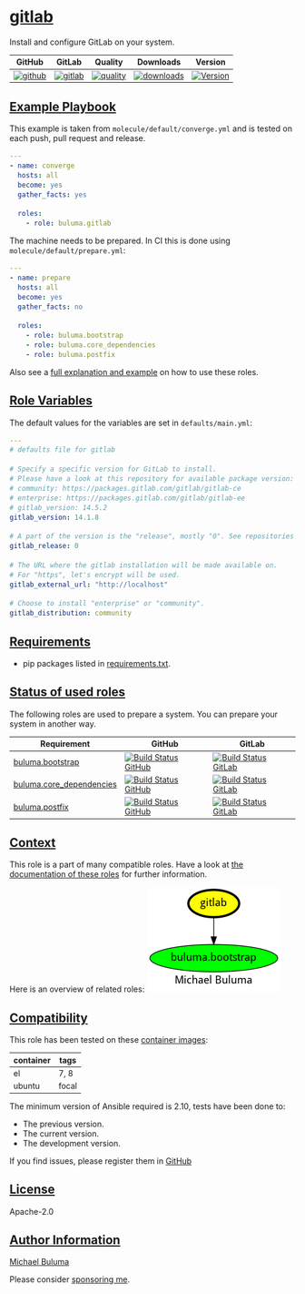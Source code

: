 # [gitlab](#gitlab)

Install and configure GitLab on your system.

|GitHub|GitLab|Quality|Downloads|Version|
|------|------|-------|---------|-------|
|[![github](https://github.com/buluma/ansible-role-gitlab/workflows/Ansible%20Molecule/badge.svg)](https://github.com/buluma/ansible-role-gitlab/actions)|[![gitlab](https://gitlab.com/buluma/ansible-role-gitlab/badges/master/pipeline.svg)](https://gitlab.com/buluma/ansible-role-gitlab)|[![quality](https://img.shields.io/ansible/quality/)](https://galaxy.ansible.com/buluma/gitlab)|[![downloads](https://img.shields.io/ansible/role/d/)](https://galaxy.ansible.com/buluma/gitlab)|[![Version](https://img.shields.io/github/release/buluma/ansible-role-gitlab.svg)](https://github.com/buluma/ansible-role-gitlab/releases/)|

## [Example Playbook](#example-playbook)

This example is taken from `molecule/default/converge.yml` and is tested on each push, pull request and release.
```yaml
---
- name: converge
  hosts: all
  become: yes
  gather_facts: yes

  roles:
    - role: buluma.gitlab
```

The machine needs to be prepared. In CI this is done using `molecule/default/prepare.yml`:
```yaml
---
- name: prepare
  hosts: all
  become: yes
  gather_facts: no

  roles:
    - role: buluma.bootstrap
    - role: buluma.core_dependencies
    - role: buluma.postfix
```

Also see a [full explanation and example](https://buluma.co.ke/how-to-use-these-roles.html) on how to use these roles.

## [Role Variables](#role-variables)

The default values for the variables are set in `defaults/main.yml`:
```yaml
---
# defaults file for gitlab

# Specify a specific version for GitLab to install.
# Please have a look at this repository for available package version:
# community: https://packages.gitlab.com/gitlab/gitlab-ce
# enterprise: https://packages.gitlab.com/gitlab/gitlab-ee
# gitlab_version: 14.5.2
gitlab_version: 14.1.8

# A part of the version is the "release", mostly "0". See repositories above.
gitlab_release: 0

# The URL where the gitlab installation will be made available on.
# For "https", let's encrypt will be used.
gitlab_external_url: "http://localhost"

# Choose to install "enterprise" or "community".
gitlab_distribution: community
```

## [Requirements](#requirements)

- pip packages listed in [requirements.txt](https://github.com/buluma/ansible-role-gitlab/blob/master/requirements.txt).

## [Status of used roles](#status-of-requirements)

The following roles are used to prepare a system. You can prepare your system in another way.

| Requirement | GitHub | GitLab |
|-------------|--------|--------|
|[buluma.bootstrap](https://galaxy.ansible.com/buluma/bootstrap)|[![Build Status GitHub](https://github.com/buluma/ansible-role-bootstrap/workflows/Ansible%20Molecule/badge.svg)](https://github.com/buluma/ansible-role-bootstrap/actions)|[![Build Status GitLab ](https://gitlab.com/buluma/ansible-role-bootstrap/badges/master/pipeline.svg)](https://gitlab.com/buluma/ansible-role-bootstrap)|
|[buluma.core_dependencies](https://galaxy.ansible.com/buluma/core_dependencies)|[![Build Status GitHub](https://github.com/buluma/ansible-role-core_dependencies/workflows/Ansible%20Molecule/badge.svg)](https://github.com/buluma/ansible-role-core_dependencies/actions)|[![Build Status GitLab ](https://gitlab.com/buluma/ansible-role-core_dependencies/badges/master/pipeline.svg)](https://gitlab.com/buluma/ansible-role-core_dependencies)|
|[buluma.postfix](https://galaxy.ansible.com/buluma/postfix)|[![Build Status GitHub](https://github.com/buluma/ansible-role-postfix/workflows/Ansible%20Molecule/badge.svg)](https://github.com/buluma/ansible-role-postfix/actions)|[![Build Status GitLab ](https://gitlab.com/buluma/ansible-role-postfix/badges/master/pipeline.svg)](https://gitlab.com/buluma/ansible-role-postfix)|

## [Context](#context)

This role is a part of many compatible roles. Have a look at [the documentation of these roles](https://buluma.co.ke/) for further information.

Here is an overview of related roles:
![dependencies](https://raw.githubusercontent.com/buluma/ansible-role-gitlab/png/requirements.png "Dependencies")

## [Compatibility](#compatibility)

This role has been tested on these [container images](https://hub.docker.com/u/buluma):

|container|tags|
|---------|----|
|el|7, 8|
|ubuntu|focal|

The minimum version of Ansible required is 2.10, tests have been done to:

- The previous version.
- The current version.
- The development version.



If you find issues, please register them in [GitHub](https://github.com/buluma/ansible-role-gitlab/issues)

## [License](#license)

Apache-2.0

## [Author Information](#author-information)

[Michael Buluma](https://buluma.co.ke/)

Please consider [sponsoring me](https://github.com/sponsors/buluma).
